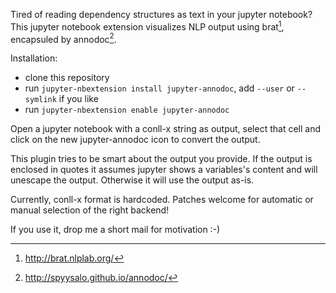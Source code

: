 Tired of reading dependency structures as text in your jupyter
notebook?  This jupyter notebook extension visualizes NLP output using
brat[^1], encapsuled by annodoc[^2].

Installation:
 * clone this repository
 * run `jupyter-nbextension install jupyter-annodoc`, add `--user` or `--symlink` if you like
 * run `jupyter-nbextension enable jupyter-annodoc`
 
Open a jupyter notebook with a conll-x string as output, select that
cell and click on the new jupyter-annodoc icon to convert the output.

This plugin tries to be smart about the output you provide.  If the
output is enclosed in quotes it assumes jupyter shows a variables's
content and will unescape the output.  Otherwise it will use the
output as-is.

Currently, conll-x format is hardcoded.  Patches welcome for automatic
or manual selection of the right backend!

If you use it, drop me a short mail for motivation :-)

[^1]: http://brat.nlplab.org/
[^2]: http://spyysalo.github.io/annodoc/
